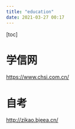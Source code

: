 ```yaml
---
title: "education"
date: 2021-03-27 00:17
---
```

[toc]









# 学信网

https://www.chsi.com.cn/







# 自考

http://zikao.bjeea.cn/

